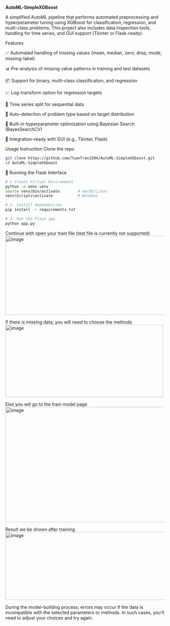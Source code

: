 **AutoML-SimpleXGBoost**

A simplified AutoML pipeline that performs automated preprocessing and hyperparameter tuning using XGBoost for classification, regression, and multi-class problems. This project also includes data inspection tools, handling for time series, and GUI support (Tkinter or Flask-ready).

Features

✅ Automated handling of missing values (mean, median, zero, drop, mode, missing-label)

📊 Pre-analysis of missing value patterns in training and test datasets

📦 Support for binary, multi-class classification, and regression

📈 Log-transform option for regression targets

🔁 Time series split for sequential data

🔎 Auto-detection of problem type based on target distribution

🎯 Built-in hyperparameter optimization using Bayesian Search (BayesSearchCV)

🧪 Integration-ready with GUI (e.g., Tkinter, Flask)


Usage Instruction
Clone the repo
```bash
git clone https://github.com/TuanTran1504/AutoML-SimpleXGboost.git
cd AutoML-SimpleXGboost
```

🚀 Running the Flask Interface
```bash
# 1 Create Virtual Environment
python -m venv venv
source venv/bin/activate        # macOS/Linux
venv\Scripts\activate           # Windows
```
```bash
# 2. Install dependencies
pip install -r requirements.txt
```
```bash
# 3. Run the Flask app
python app.py
```
Continue with open your train file (test file is currently not supported)
<img width="523" height="250" alt="image" src="https://github.com/user-attachments/assets/93591179-6157-4567-984d-e7a3f9021911" />  

If there is missing data, you will need to choose the methods  
<img width="499" height="229" alt="image" src="https://github.com/user-attachments/assets/1fd93464-ab37-47b7-be8c-95bc02665b2d" />  

Else you will go to the train model page  
<img width="541" height="365" alt="image" src="https://github.com/user-attachments/assets/795a864d-9c52-4108-8fe9-ac567fec0c0f" />  

Result we be shown after training  
<img width="515" height="215" alt="image" src="https://github.com/user-attachments/assets/a0236551-8d36-4e21-85fc-82b52be67a9d" />  


During the model-building process, errors may occur if the data is incompatible with the selected parameters or methods. In such cases, you'll need to adjust your choices and try again.





